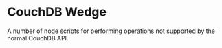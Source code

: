 # CouchDB Wedge

A number of node scripts for performing operations not supported by the normal CouchDB API.



